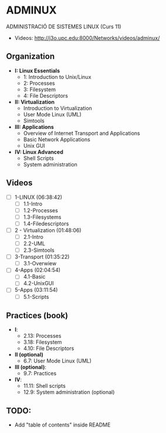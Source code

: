 # ADMINUX
ADMINISTRACIÓ DE SISTEMES LINUX (Curs 11)
- Videos: http://j3o.upc.edu:8000/Networks/videos/adminux/

## Organization
- **I: Linux Essentials**  
  - 1: Introduction to Unix/Linux
  - 2: Processes
  - 3: Filesystem
  - 4: File Descriptors
- **II: Virtualization**
  - Introduction to Virtualization
  - User Mode Linux (UML)
  - Simtools
- **III: Applications**
  - Overview of Internet Transport and Applications
  - Basic Network Applications
  - Unix GUI
- **IV: Linux Advanced**
  - Shell Scripts
  - System administration

## Videos
- [ ] 1-LINUX (06:38:42)
  - [ ] 1.1-Intro
  - [ ] 1.2-Processes
  - [ ] 1.3-Filesystems
  - [ ] 1.4-Filedescriptors
- [ ] 2 - Virtualization (01:48:06) 
  - [ ] 2.1-Intro
  - [ ] 2.2-UML
  - [ ] 2.3-Simtools
- [ ] 3-Transport (01:35:22)
  - [ ] 3.1-Overwiew
- [ ] 4-Apps (02:04:54)
  - [ ] 4.1-Basic
  - [ ] 4.2-UnixGUI
- [ ] 5-Apps (03:11:54)
  - [ ] 5.1-Scripts

## Practices (book)
- **I**:
  - 2.13: Processes
  - 3.18: Filesystem
  - 4.10: File Descriptors
- **II (optional)** 
  - 6.7: User Mode Linux (UML)
- **III (optional)**:
  - 9.7: Practices
- **IV**:
  - 11.11: Shell scripts
  - 12.9: System administration (optional)

## TODO:
- Add "table of contents" inside README
